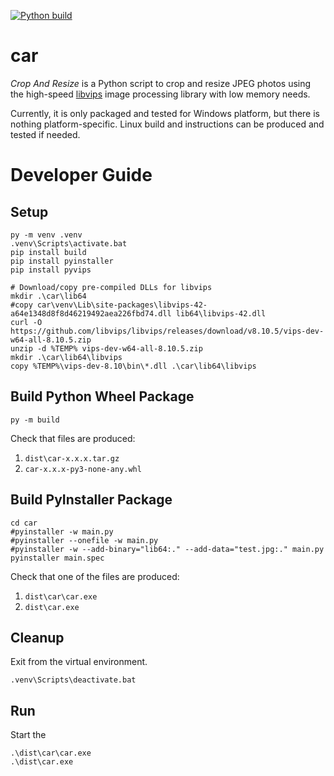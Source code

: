 [![Python build](https://github.com/gyk4j/car/actions/workflows/python-app.yml/badge.svg)](https://github.com/gyk4j/car/actions/workflows/python-app.yml)

# car

*Crop And Resize* is a Python script to crop and resize JPEG photos using the 
high-speed [libvips](https://www.libvips.org/) image processing library with 
low memory needs.

Currently, it is only packaged and tested for Windows platform, but there is 
nothing platform-specific. Linux build and instructions can be produced and 
tested if needed. 

# Developer Guide

## Setup

```shell
py -m venv .venv
.venv\Scripts\activate.bat
pip install build
pip install pyinstaller
pip install pyvips

# Download/copy pre-compiled DLLs for libvips
mkdir .\car\lib64
#copy car\venv\Lib\site-packages\libvips-42-a64e1348d8f8d46219492aea226fbd74.dll lib64\libvips-42.dll
curl -O https://github.com/libvips/libvips/releases/download/v8.10.5/vips-dev-w64-all-8.10.5.zip
unzip -d %TEMP% vips-dev-w64-all-8.10.5.zip
mkdir .\car\lib64\libvips
copy %TEMP%\vips-dev-8.10\bin\*.dll .\car\lib64\libvips
```

## Build Python Wheel Package
```shell
py -m build
```

Check that files are produced:

1. `dist\car-x.x.x.tar.gz`
2. `car-x.x.x-py3-none-any.whl`

## Build PyInstaller Package 
```shell
cd car
#pyinstaller -w main.py
#pyinstaller --onefile -w main.py
#pyinstaller -w --add-binary="lib64:." --add-data="test.jpg:." main.py
pyinstaller main.spec
```

Check that one of the files are produced:

1. `dist\car\car.exe`
2. `dist\car.exe`

## Cleanup

Exit from the virtual environment.

```shell
.venv\Scripts\deactivate.bat
```

## Run

Start the 

```shell
.\dist\car\car.exe
.\dist\car.exe
```

